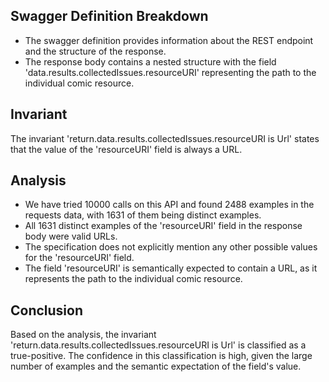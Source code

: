 ## Swagger Definition Breakdown
- The swagger definition provides information about the REST endpoint and the structure of the response.
- The response body contains a nested structure with the field 'data.results.collectedIssues.resourceURI' representing the path to the individual comic resource.

## Invariant
The invariant 'return.data.results.collectedIssues.resourceURI is Url' states that the value of the 'resourceURI' field is always a URL.

## Analysis
- We have tried 10000 calls on this API and found 2488 examples in the requests data, with 1631 of them being distinct examples.
- All 1631 distinct examples of the 'resourceURI' field in the response body were valid URLs.
- The specification does not explicitly mention any other possible values for the 'resourceURI' field.
- The field 'resourceURI' is semantically expected to contain a URL, as it represents the path to the individual comic resource.

## Conclusion
Based on the analysis, the invariant 'return.data.results.collectedIssues.resourceURI is Url' is classified as a true-positive. The confidence in this classification is high, given the large number of examples and the semantic expectation of the field's value.
